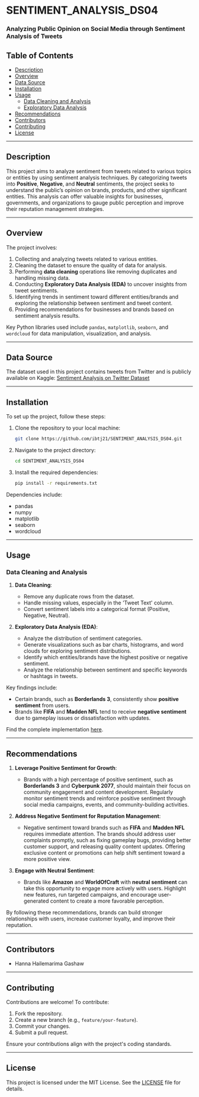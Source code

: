 # SENTIMENT_ANALYSIS_DS04  
### Analyzing Public Opinion on Social Media through Sentiment Analysis of Tweets  

## Table of Contents  
- [Description](#description)  
- [Overview](#overview)  
- [Data Source](#data-source)  
- [Installation](#installation)  
- [Usage](#usage)  
    - [Data Cleaning and Analysis](#data-cleaning-and-analysis)  
    - [Exploratory Data Analysis](#exploratory-data-analysis)  
- [Recommendations](#recommendations)  
- [Contributors](#contributors)  
- [Contributing](#contributing)  
- [License](#license)  

___  

## Description  
This project aims to analyze sentiment from tweets related to various topics or entities by using sentiment analysis techniques. By categorizing tweets into **Positive**, **Negative**, and **Neutral** sentiments, the project seeks to understand the public’s opinion on brands, products, and other significant entities. This analysis can offer valuable insights for businesses, governments, and organizations to gauge public perception and improve their reputation management strategies.  

___  

## Overview  
The project involves:  
1. Collecting and analyzing tweets related to various entities.  
2. Cleaning the dataset to ensure the quality of data for analysis.  
3. Performing **data cleaning** operations like removing duplicates and handling missing data.  
4. Conducting **Exploratory Data Analysis (EDA)** to uncover insights from tweet sentiments.  
5. Identifying trends in sentiment toward different entities/brands and exploring the relationship between sentiment and tweet content.  
6. Providing recommendations for businesses and brands based on sentiment analysis results.  

Key Python libraries used include `pandas`, `matplotlib`, `seaborn`, and `wordcloud` for data manipulation, visualization, and analysis.  

___  

## Data Source  
The dataset used in this project contains tweets from Twitter and is publicly available on Kaggle: [Sentiment Analysis on Twitter Dataset](https://www.kaggle.com/datasets)  

___  

## Installation  

To set up the project, follow these steps:  

1. Clone the repository to your local machine:  
    ```bash  
    git clone https://github.com/ibtj21/SENTIMENT_ANALYSIS_DS04.git  
    ```  

2. Navigate to the project directory:  
    ```bash  
    cd SENTIMENT_ANALYSIS_DS04  
    ```  

3. Install the required dependencies:  
    ```bash  
    pip install -r requirements.txt  
    ```  

Dependencies include:  
- pandas  
- numpy  
- matplotlib  
- seaborn  
- wordcloud  

___  

## Usage  

### Data Cleaning and Analysis  
1. **Data Cleaning**:  
   - Remove any duplicate rows from the dataset.  
   - Handle missing values, especially in the 'Tweet Text' column.  
   - Convert sentiment labels into a categorical format (Positive, Negative, Neutral).  

2. **Exploratory Data Analysis (EDA)**:  
   - Analyze the distribution of sentiment categories.  
   - Generate visualizations such as bar charts, histograms, and word clouds for exploring sentiment distributions.  
   - Identify which entities/brands have the highest positive or negative sentiment.  
   - Analyze the relationship between sentiment and specific keywords or hashtags in tweets.  

Key findings include:  
- Certain brands, such as **Borderlands 3**, consistently show **positive sentiment** from users.  
- Brands like **FIFA** and **Madden NFL** tend to receive **negative sentiment** due to gameplay issues or dissatisfaction with updates.  

Find the complete implementation [here](https://github.com/ibtj21/PRODIGY_DS_04/blob/main/Sentiment_analysis.ipynb).  

___  

## Recommendations  

1. **Leverage Positive Sentiment for Growth**:  
   - Brands with a high percentage of positive sentiment, such as **Borderlands 3** and **Cyberpunk 2077**, should maintain their focus on community engagement and content development. Regularly monitor sentiment trends and reinforce positive sentiment through social media campaigns, events, and community-building activities.  

2. **Address Negative Sentiment for Reputation Management**:  
   - Negative sentiment toward brands such as **FIFA** and **Madden NFL** requires immediate attention. The brands should address user complaints promptly, such as fixing gameplay bugs, providing better customer support, and releasing quality content updates. Offering exclusive content or promotions can help shift sentiment toward a more positive view.  

3. **Engage with Neutral Sentiment**:  
   - Brands like **Amazon** and **WorldOfCraft** with **neutral sentiment** can take this opportunity to engage more actively with users. Highlight new features, run targeted campaigns, and encourage user-generated content to create a more favorable perception.  

By following these recommendations, brands can build stronger relationships with users, increase customer loyalty, and improve their reputation.  

___  

## Contributors  
- Hanna Hailemarima Gashaw  

___  

## Contributing  
Contributions are welcome! To contribute:  
1. Fork the repository.  
2. Create a new branch (e.g., `feature/your-feature`).  
3. Commit your changes.  
4. Submit a pull request.  

Ensure your contributions align with the project's coding standards.  

___  

## License  
This project is licensed under the MIT License. See the [LICENSE](https://github.com/ibtj21/PRODIGY_DS_04/blob/main/LICENSE) file for details.  
